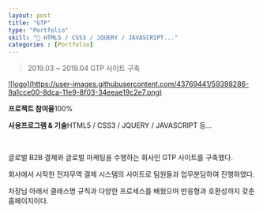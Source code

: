 ```yaml
---
layout: post
title: "GTP"
type: "Portfolio"
skill: "👊 HTML5 / CSS3 / JQUERY / JAVASCRIPT..."
categories : [Portfolio]
---
```

> 2019.03 ~ 2019.04 GTP 사이트 구축

<a class="img_company" href="http://www.gtradepay.com/" title="지트레이드페이 바로가기">
![logo](https://user-images.githubusercontent.com/43769441/59398286-9a1cce00-8dca-11e9-8f03-34eeae19c2e7.png)
</a>

<p class="no-bottom"><strong>프로젝트 참여율</strong>100%</p>
<p class="no-bottom"><strong>사용프로그램 & 기술</strong>HTML5 / CSS3 / JQUERY / JAVASCRIPT 등...</p>
<br>
<p>글로벌 B2B 결제와 글로벌 마케팅을 수행하는 회사인 GTP 사이트를 구축했다.</p>
<p>회사에서 시작한 전자무역 결제 시스템의 사이트로 팀원들과 업무분담하여 진행하였다.</p>
<p>차장님 아래서 클래스명 규칙과 다양한 프로세스를 배웠으며 반응형과 호환성까지 갖춘 홈페이지이다.</p>







